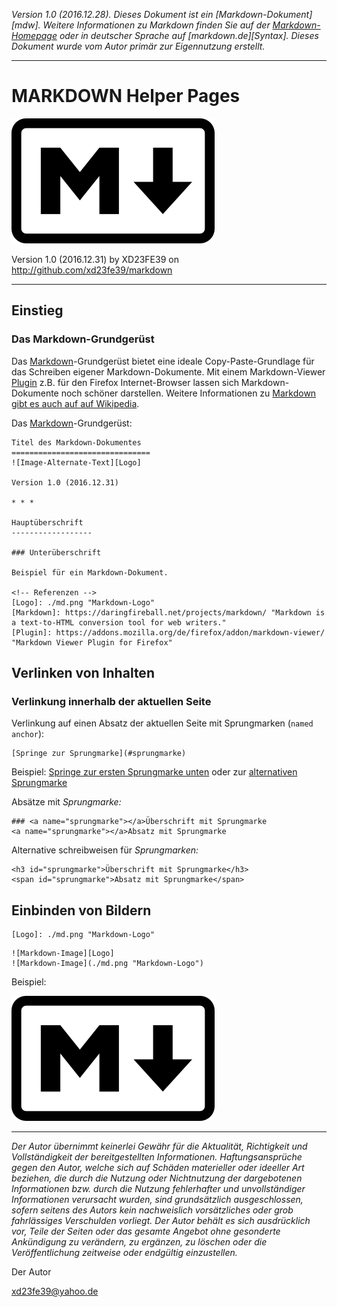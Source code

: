 <!-- Kopfzeile -->

*Version 1.0 (2016.12.28). Dieses Dokument ist ein [Markdown-Dokument][mdw]. Weitere Informationen zu Markdown
finden Sie auf der [Markdown-Homepage][Markdown] oder in deutscher Sprache auf
[markdown.de][Syntax]. Dieses Dokument wurde vom Autor primär zur Eigennutzung erstellt.*

* * *


<!-- Markdown-Content -->

MARKDOWN Helper Pages
===============================================
![Markdown-Logo][Logo]

Version 1.0 (2016.12.31)
by XD23FE39 on http://github.com/xd23fe39/markdown

* * *


Einstieg
-------------------

### Das Markdown-Grundgerüst

Das [Markdown][]-Grundgerüst bietet eine ideale Copy-Paste-Grundlage für das Schreiben eigener Markdown-Dokumente. Mit einem Markdown-Viewer [Plugin][] z.B. für den Firefox Internet-Browser lassen sich Markdown-Dokumente noch schöner darstellen. Weitere Informationen zu [Markdown gibt es auch auf auf Wikipedia][Wiki].

Das [Markdown][]-Grundgerüst:

```
Titel des Markdown-Dokumentes
===============================
![Image-Alternate-Text][Logo]

Version 1.0 (2016.12.31)

* * *

Hauptüberschrift
------------------

### Unterüberschrift

Beispiel für ein Markdown-Dokument.

<!-- Referenzen -->
[Logo]: ./md.png "Markdown-Logo"
[Markdown]: https://daringfireball.net/projects/markdown/ "Markdown is a text-to-HTML conversion tool for web writers."
[Plugin]: https://addons.mozilla.org/de/firefox/addon/markdown-viewer/ "Markdown Viewer Plugin for Firefox"
```


Verlinken von Inhalten
------------------------

### Verlinkung innerhalb der aktuellen Seite

Verlinkung auf einen Absatz der aktuellen Seite mit Sprungmarken (`named anchor`):

```
[Springe zur Sprungmarke](#sprungmarke)
```

Beispiel: [Springe zur ersten Sprungmarke unten](#sprungmarke_1) oder zur [alternativen Sprungmarke](#sprungmarke_2)

<a name="sprungmarke_1"></a>
Absätze mit _Sprungmarke:_

```
### <a name="sprungmarke"></a>Überschrift mit Sprungmarke
<a name="sprungmarke"></a>Absatz mit Sprungmarke
```

<span id="sprungmarke_2">Alternative schreibweisen für _Sprungmarken:_</span>

```
<h3 id="sprungmarke">Überschrift mit Sprungmarke</h3>
<span id="sprungmarke">Absatz mit Sprungmarke</span>
```


Einbinden von Bildern
----------------------

```
[Logo]: ./md.png "Markdown-Logo"
```

```
![Markdown-Image][Logo]
![Markdown-Image](./md.png "Markdown-Logo")
```

Beispiel:

![](./md.png "Markdown-Logo")


<!-- ============================================================== -->
<!-- Referenzen -->
[Logo]: ./md.png "Markdown-Logo"
[Markdown]: https://daringfireball.net/projects/markdown/ "Markdown is a text-to-HTML conversion tool for web writers."
[Plugin]: https://addons.mozilla.org/de/firefox/addon/markdown-viewer/ "Markdown Viewer Plugin for Firefox"
[Wiki]: https://de.wikipedia.org/wiki/Markdown


<!-- Einfacher Haftungsausschluss -->

* * *

*Der Autor übernimmt keinerlei Gewähr für die Aktualität, Richtigkeit und Vollständigkeit der bereitgestellten Informationen. Haftungsansprüche gegen den Autor, welche sich auf Schäden materieller oder ideeller Art beziehen, die durch die Nutzung oder Nichtnutzung der dargebotenen Informationen bzw. durch die Nutzung fehlerhafter und unvollständiger Informationen verursacht wurden, sind grundsätzlich ausgeschlossen, sofern seitens des Autors kein nachweislich vorsätzliches oder grob fahrlässiges Verschulden vorliegt. Der Autor behält es sich ausdrücklich vor, Teile der Seiten oder das gesamte Angebot ohne gesonderte Ankündigung zu verändern, zu ergänzen, zu löschen oder die Veröffentlichung zeitweise oder endgültig einzustellen.*

Der Autor

<xd23fe39@yahoo.de>

